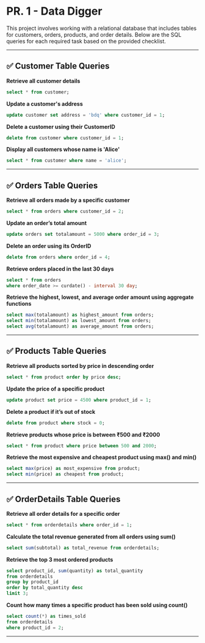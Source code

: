 
# PR. 1 - Data Digger

This project involves working with a relational database that includes tables for customers, orders, products, and order details. Below are the SQL queries for each required task based on the provided checklist.

---

## ✅ Customer Table Queries

**Retrieve all customer details**
```sql
select * from customer;
```

**Update a customer's address**
```sql
update customer set address = 'bdq' where customer_id = 1;
```

**Delete a customer using their CustomerID**
```sql
delete from customer where customer_id = 1;
```

**Display all customers whose name is 'Alice'**
```sql
select * from customer where name = 'alice';
```

---

## ✅ Orders Table Queries

**Retrieve all orders made by a specific customer**
```sql
select * from orders where customer_id = 2;
```

**Update an order’s total amount**
```sql
update orders set totalamount = 5000 where order_id = 3;
```

**Delete an order using its OrderID**
```sql
delete from orders where order_id = 4;
```

**Retrieve orders placed in the last 30 days**
```sql
select * from orders
where order_date >= curdate() - interval 30 day;
```

**Retrieve the highest, lowest, and average order amount using aggregate functions**
```sql
select max(totalamount) as highest_amount from orders;
select min(totalamount) as lowest_amount from orders;
select avg(totalamount) as average_amount from orders;
```

---

## ✅ Products Table Queries

**Retrieve all products sorted by price in descending order**
```sql
select * from product order by price desc;
```

**Update the price of a specific product**
```sql
update product set price = 4500 where product_id = 1;
```

**Delete a product if it’s out of stock**
```sql
delete from product where stock = 0;
```

**Retrieve products whose price is between ₹500 and ₹2000**
```sql
select * from product where price between 500 and 2000;
```

**Retrieve the most expensive and cheapest product using max() and min()**
```sql
select max(price) as most_expensive from product;
select min(price) as cheapest from product;
```

---

## ✅ OrderDetails Table Queries

**Retrieve all order details for a specific order**
```sql
select * from orderdetails where order_id = 1;
```

**Calculate the total revenue generated from all orders using sum()**
```sql
select sum(subtotal) as total_revenue from orderdetails;
```

**Retrieve the top 3 most ordered products**
```sql
select product_id, sum(quantity) as total_quantity
from orderdetails
group by product_id
order by total_quantity desc
limit 3;
```

**Count how many times a specific product has been sold using count()**
```sql
select count(*) as times_sold
from orderdetails
where product_id = 2;
```

---
